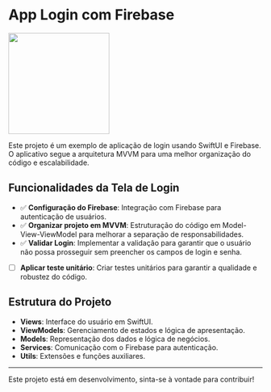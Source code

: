 

# App Login com Firebase

<p align="row">
<img src= "https://giphy.com/gifs/hdnJaGxnobbyqpO1Gs" width="200" >
</p>

Este projeto é um exemplo de aplicação de login usando SwiftUI e Firebase. O aplicativo segue a arquitetura MVVM para uma melhor organização do código e escalabilidade.

## Funcionalidades da Tela de Login

- ✅ **Configuração do Firebase**: Integração com Firebase para autenticação de usuários.
- ✅ **Organizar projeto em MVVM**: Estruturação do código em Model-View-ViewModel para melhorar a separação de responsabilidades.
- ✅ **Validar Login**: Implementar a validação para garantir que o usuário não possa prosseguir sem preencher os campos de login e senha.
- [ ] **Aplicar teste unitário**: Criar testes unitários para garantir a qualidade e robustez do código.

## Estrutura do Projeto

- **Views**: Interface do usuário em SwiftUI.
- **ViewModels**: Gerenciamento de estados e lógica de apresentação.
- **Models**: Representação dos dados e lógica de negócios.
- **Services**: Comunicação com o Firebase para autenticação.
- **Utils**: Extensões e funções auxiliares.

---

Este projeto está em desenvolvimento, sinta-se à vontade para contribuir!
